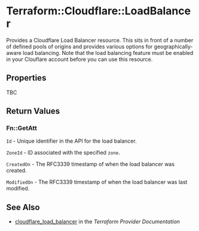 # Terraform::Cloudflare::LoadBalancer

Provides a Cloudflare Load Balancer resource. This sits in front of a number of defined pools of origins and provides various options for geographically-aware load balancing. Note that the load balancing feature must be enabled in your Clouflare account before you can use this resource.

## Properties

TBC

## Return Values

### Fn::GetAtt

`Id` - Unique identifier in the API for the load balancer.

`ZoneId` - ID associated with the specified `zone`.

`CreatedOn` - The RFC3339 timestamp of when the load balancer was created.

`ModifiedOn` - The RFC3339 timestamp of when the load balancer was last modified.

## See Also

* [cloudflare_load_balancer](https://www.terraform.io/docs/providers/cloudflare/r/load_balancer.html) in the _Terraform Provider Documentation_